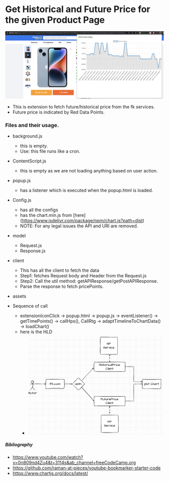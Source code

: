 


# Get Historical and Future Price for the given Product Page
![Iphone](assets/extnOp.png)  
- This is extension to fetch future/historical price from the fk services.
- Future price is indicated by Red Data Points.

### Files and their usage.

- background.js
    - this is empty.
    - Use: this file runs like a cron.
- ContentScript.js
    - this is empty as we are not loading anything based on user action.
- popup.js
    - has a listener which is executed when the popup.html is loaded.

- Config.js
    - has all the configs
    - has the chart.min.js from [here] (https://www.jsdelivr.com/package/npm/chart.js?path=dist)
    - NOTE: For any legal issues the API and URI are removed.

- model
    - Request.js
    - Response.js
- client
    - This has all the client to fetch the data
    - Step1: fetches Request body and Header from the Request.js
    - Step2: Call the util method: getAPIResponse/getPostAPIResponse.
    - Parse the response to fetch pricePoints.
- assets

- Sequence of call
    - extensionIconClick -> popup.html -> popup.js -> eventListener() -> getTimePoints() -> callHps(), CallRtg -> adaptTimelineToChartData() -> loadChart()
    - here is the HLD
        - ![HLD](assets/hld.png)



##### Bibliography
- https://www.youtube.com/watch?v=0n809nd4Zu4&t=3114s&ab_channel=freeCodeCamp.org
- https://github.com/raman-at-pieces/youtube-bookmarker-starter-code
- https://www.chartjs.org/docs/latest/


